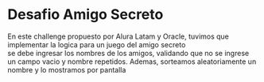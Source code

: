 <h1> Desafio Amigo Secreto</h1>
<l1> En este challenge propuesto por Alura Latam y Oracle, tuvimos que implementar la logica para un juego del amigo secreto</l1>
<br> se debe ingresar los nombres de los amigos, validando que no se ingrese un campo vacio y nombre repetidos. Ademas, sorteamos aleatoriamente un nombre y lo mostramos por pantalla<br\>
